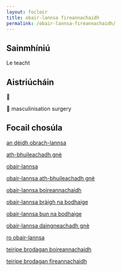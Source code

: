 ```yaml
---
layout: focloir
title: obair-lannsa fireannachaidh
permalink: /obair-lannsa-fireannachaidh/
---
```


## Sainmhíniú

Le teacht

## Aistriúcháin

&#x1f3f4;&#xe0067;&#xe0062;&#xe0073;&#xe0063;&#xe0074;&#xe007f; 

&#x1f3f4;&#xe0067;&#xe0062;&#xe0065;&#xe006e;&#xe0067;&#xe007f; masculinisation surgery

## Focail chosúla

[an dèidh obrach-lannsa](https://faclair.lgbt/an-deidh-obrach-lannsa)

[ath-bhuileachadh gnè](https://faclair.lgbt/ath-bhuileachadh-gne)

[obair-lannsa](https://faclair.lgbt/obair-lannsa)

[obair-lannsa ath-bhuileachadh gnè](https://faclair.lgbt/obair-lannsa-ath-bhuileachadh-gne)

[obair-lannsa boireannachaidh](https://faclair.lgbt/obair-lannsa-boireannachaidh)

[obair-lannsa bràigh na bodhaige](https://faclair.lgbt/obair-lannsa-braigh-na-bodhaige)

[obair-lannsa bun na bodhaige](https://faclair.lgbt/obair-lannsa-bun-na-bodhaige)

[obair-lannsa daingneachadh gnè](https://faclair.lgbt/obair-lannsa-daingneachadh-gne)

[ro obair-lannsa](https://faclair.lgbt/ro-obair-lannsa)

[teiripe brodagan boireannachaidh](https://faclair.lgbt/teiripe-brodagan-boireannachaidh)

[teiripe brodagan fireannachaidh](https://faclair.lgbt/teiripe-brodagan-fireannachaidh)